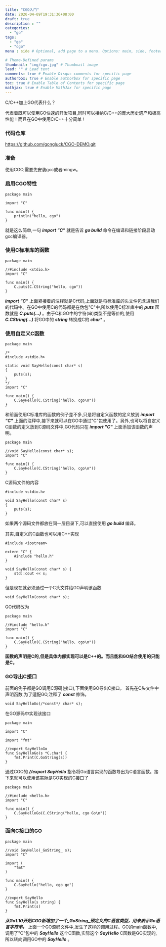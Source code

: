 ```yaml
---
title: "CGO入门"
date: 2020-04-09T19:31:36+08:00
draft: true
description : ""
categories:
  - "go"
tags:
  - "go"
  - "cgo"
menu : side # Optional, add page to a menu. Options: main, side, footer

# Theme-Defined params
thumbnail: "img/cgo.jpg" # Thumbnail image
lead: "" # Lead text
comments: true # Enable Disqus comments for specific page
authorbox: true # Enable authorbox for specific page
toc: true # Enable Table of Contents for specific page
mathjax: true # Enable MathJax for specific page
---
```


C/C++加上GO代表什么？

代表着既可以使用GO快速的开发项目,同时可以接纳C/C++的庞大历史遗产和极高性能！而且在GO中使用C/C++十分简单！

<!--more-->

### 代码仓库
https://github.com/gongluck/CGO-DEMO.git

### 准备
使用CGO,需要先安装gcc或者mingw。

### 启用CGO特性
    package main

    import "C"

    func main() {
	    println("hello, cgo")
    }
就是这么简单,一句 ***import "C"*** 就是告诉 ***go build*** 命令在编译和链接阶段启动gcc编译器。

### 使用C标准库的函数
    package main

    //#include <stdio.h>
    import "C"

    func main() {
	    C.puts(C.CString("hello, cgo"))
    }
***import "C"*** 上面紧接着的注释就是C代码,上面就是将标准库的头文件包含进我们的代码中。在GO中使用C的代码都是在伪包"C"中,所以使用C标准库中的 ***puts*** 函数就是 ***C.puts(...)*** 。由于C和GO中的字符(串)类型不是等价的,使用 ***C.CString(...)*** 将GO中的 ***string*** 转换成C的 ***char**** 。

### 使用自定义C函数
    package main

    /*
    #include <stdio.h>

    static void SayHello(const char* s)
    {
	    puts(s);
    }
    */
    import "C"

    func main() {
	    C.SayHello(C.CString("hello, cgo\n"))
    }
和前面使用C标准库的函数的例子差不多,只是将自定义函数的定义放到 ***import "C"*** 上面的注释中,接下来就可以在GO中通过"C"包使用了。另外,也可以将自定义C函数的定义放到C源码文件中,GO代码只在 ***import "C"*** 上面添加该函数的声明。
    
    package main

    //void SayHello(const char* s);
    import "C"

    func main() {
	    C.SayHello(C.CString("hello, cgo\n"))
    }
C源码文件的内容

    #include <stdio.h>

    void SayHello(const char* s)
    {
	    puts(s);
    }
如果两个源码文件都放在同一层目录下,可以直接使用 ***go build*** 编译。

其实,自定义的C函数也可以用C++实现
    
    #include <iostream>

    extern "C" {
	    #include "hello.h"
    }

    void SayHello(const char* s) {
	    std::cout << s;
    }
但是现在就必须通过一个C头文件给GO声明该函数
    
    void SayHello(const char* s);
GO代码改为
    
    package main

    //#include "hello.h"
    import "C"

    func main() {
	    C.SayHello(C.CString("hello, cgo\n"))
    } 
**函数的声明是C的,但是具体内部实现可以是C++的。而且能和GO结合使用的只能是C。**
    
### GO导出C接口
前面的例子都是GO调用C源码(接口),下面使用GO导出C接口。
首先在C头文件中声明函数,为了适配GO,注释了 ***const*** 修饰。

    void SayHelloGo(/*const*/ char* s);
在GO源码中实现该接口
    
    package main

    import "C"

    import "fmt"

    //export SayHelloGo
    func SayHelloGo(s *C.char) {
	    fmt.Print(C.GoString(s))
    }
通过CGO的 ***//export SayHello*** 指令将Go语言实现的函数导出为C语言函数。接下来就可以使用该实际是GO实现的C接口了
    
    package main

    //#include <hello.h>
    import "C"

    func main() {
	    C.SayHelloGo(C.CString("hello, cgo Go\n"))
    }

### 面向C接口的GO
    package main

    //void SayHello(_GoString_ s);
    import "C"

    import (
	    "fmt"
    )

    func main() {
	    C.SayHello("hello, cgo go")
    }

    //export SayHello
    func SayHello(s string) {
	    fmt.Print(s)
    }
***从Go1.10开始CGO新增加了一个_GoString_预定义的C语言类型，用来表示Go语言字符串。***
上面一个GO源码文件中,发生了这样的调用过程。GO的main函数中,调用了"C"包中的 ***SayHello*** 这个C函数,实际这个 ***SayHello*** C函数是GO实现的,所以转向调用GO中的 ***SayHello*** 。